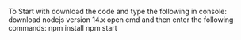 To Start with download the code and type the following in console:
download nodejs version 14.x
  open cmd and then enter the following commands:
  npm install
  npm start
